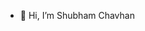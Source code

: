 - 👋 Hi, I’m Shubham Chavhan 
<!---
ShubhamChavhan1615/ShubhamChavhan1615 is a ✨ special ✨ repository because its `README.md` (this file) appears on your GitHub profile.
You can click the Preview link to take a look at your changes.
--->
